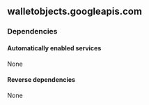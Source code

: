 ## walletobjects.googleapis.com

### Dependencies

#### Automatically enabled services

None

#### Reverse dependencies

None
